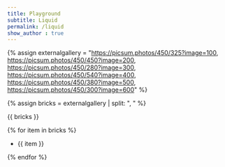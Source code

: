 ```yaml
---
title: Playground
subtitle: Liquid 
permalink: /liquid
show_author : true
---
```


{% assign externalgallery =   "https://picsum.photos/450/325?image=100,
                                 https://picsum.photos/450/450?image=200,
                                 https://picsum.photos/450/280?image=300,
                                 https://picsum.photos/450/540?image=400,
                                 https://picsum.photos/450/380?image=500,
                                 https://picsum.photos/450/300?image=600" %}
                                 
{% assign bricks = externalgallery | split: ", " %}

{{ bricks }}

{% for item in bricks %}
- {{ item }}

{% endfor %}

